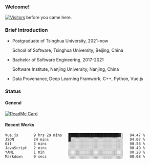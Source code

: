 ### Welcome!

[![Visitors](https://visitor-badge.laobi.icu/badge?page_id=HermitSun.HermitSun)]() before you came here.

### Brief Introduction

- Postgraduate of Tsinghua University, 2021-now
  
  School of Software, Tsinghua University, Beijing, China

- Bachelor of Software Engineering, 2017-2021
  
  Software Institute, Nanjing University, Nanjing, China

- Data Provenance, Deep Learning Framwork, C++, Python, Vue.js

### Status

#### General

[![ReadMe Card](https://github-readme-stats.hermitsun.vercel.app/api?username=HermitSun&count_private=true&show_icons=true)]()

#### Recent Works

<!--START_SECTION:waka-->

```text
Vue.js       9 hrs 29 mins   ███████████████████████▓░   94.47 %
JSON         24 mins         █░░░░░░░░░░░░░░░░░░░░░░░░   04.07 %
Git          3 mins          ░░░░░░░░░░░░░░░░░░░░░░░░░   00.58 %
JavaScript   2 mins          ░░░░░░░░░░░░░░░░░░░░░░░░░   00.49 %
YAML         1 min           ░░░░░░░░░░░░░░░░░░░░░░░░░   00.28 %
Markdown     0 secs          ░░░░░░░░░░░░░░░░░░░░░░░░░   00.08 %
```

<!--END_SECTION:waka-->
